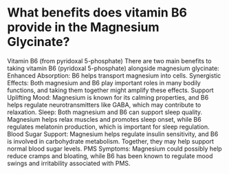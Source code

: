 # What benefits does vitamin B6 provide in the Magnesium Glycinate?

Vitamin B6 (from pyridoxal 5-phosphate) There are two main benefits to taking vitamin B6 (pyridoxal 5-phosphate) alongside magnesium glycinate: Enhanced Absorption: B6 helps transport magnesium into cells. Synergistic Effects: Both magnesium and B6 play important roles in many bodily functions, and taking them together might amplify these effects. Support Uplifting Mood: Magnesium is known for its calming properties, and B6 helps regulate neurotransmitters like GABA, which may contribute to relaxation. Sleep: Both magnesium and B6 can support sleep quality. Magnesium helps relax muscles and promotes sleep onset, while B6 regulates melatonin production, which is important for sleep regulation. Blood Sugar Support: Magnesium helps regulate insulin sensitivity, and B6 is involved in carbohydrate metabolism. Together, they may help support normal blood sugar levels. PMS Symptoms: Magnesium could possibly help reduce cramps and bloating, while B6 has been known to regulate mood swings and irritability associated with PMS.